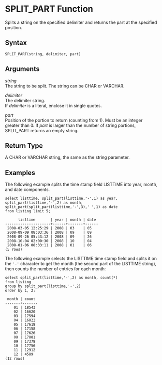 # SPLIT\_PART Function<a name="SPLIT_PART"></a>

Splits a string on the specified delimiter and returns the part at the specified position\.

## Syntax<a name="SPLIT_PART-synopsis"></a>

```
SPLIT_PART(string, delimiter, part)
```

## Arguments<a name="SPLIT_PART-arguments"></a>

 *string*   
The string to be split\. The string can be CHAR or VARCHAR\.

 *delimiter*   
The delimiter string\.   
If *delimiter* is a literal, enclose it in single quotes\. 

 *part*   
Position of the portion to return \(counting from 1\)\. Must be an integer greater than 0\. If *part* is larger than the number of string portions, SPLIT\_PART returns an empty string\.

## Return Type<a name="SPLIT_PART-return-type"></a>

A CHAR or VARCHAR string, the same as the string parameter\.

## Examples<a name="SPLIT_PART-examples"></a>

The following example splits the time stamp field LISTTIME into year, month, and date components\.

```
select listtime, split_part(listtime,'-',1) as year,
split_part(listtime,'-',2) as month, 
split_part(split_part(listtime,'-',3),' ',1) as date 
from listing limit 5;

      listtime       | year | month | date
---------------------+------+-------+------
 2008-03-05 12:25:29 | 2008 | 03    | 05
 2008-09-09 08:03:36 | 2008 | 09    | 09
 2008-09-26 05:43:12 | 2008 | 09    | 26
 2008-10-04 02:00:30 | 2008 | 10    | 04
 2008-01-06 08:33:11 | 2008 | 01    | 06
(5 rows)
```

The following example selects the LISTTIME time stamp field and splits it on the `'-'` character to get the month \(the second part of the LISTTIME string\), then counts the number of entries for each month:

```
select split_part(listtime,'-',2) as month, count(*)
from listing
group by split_part(listtime,'-',2)
order by 1, 2;

 month | count
-------+-------
    01 | 18543
    02 | 16620
    03 | 17594
    04 | 16822
    05 | 17618
    06 | 17158
    07 | 17626
    08 | 17881
    09 | 17378
    10 | 17756
    11 | 12912
    12 | 4589
(12 rows)
```